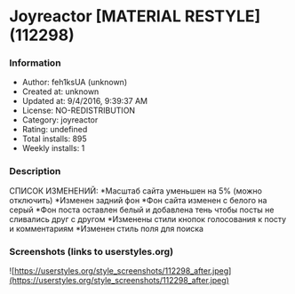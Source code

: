 # Joyreactor [MATERIAL RESTYLE] (112298)

### Information
- Author: feh1ksUA (unknown)
- Created at: unknown
- Updated at: 9/4/2016, 9:39:37 AM
- License: NO-REDISTRIBUTION
- Category: joyreactor
- Rating: undefined
- Total installs: 895
- Weekly installs: 1


### Description
СПИСОК ИЗМЕНЕНИЙ:
   *Масштаб сайта уменьшен на 5% (можно отключить)
   *Изменен задний фон
   *Фон сайта изменен с белого на серый
   *Фон поста оставлен белый и добавлена тень
    чтобы посты не сливались друг с другом
   *Изменены стили кнопок голосования к посту и комментариям
   *Изменен стиль поля для поиска


### Screenshots (links to userstyles.org)
![https://userstyles.org/style_screenshots/112298_after.jpeg](https://userstyles.org/style_screenshots/112298_after.jpeg)


